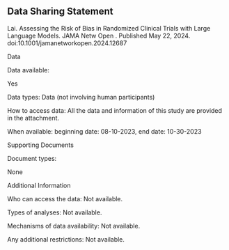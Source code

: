 ## Data Sharing Statement

Lai. Assessing the Risk of Bias in Randomized Clinical Trials with Large Language Models. JAMA Netw Open . Published May 22, 2024. doi:10.1001/jamanetworkopen.2024.12687

Data

Data available:

Yes

Data types: Data (not involving human participants)

How to access data: All the data and information of this study are provided in the attachment.

When available: beginning date: 08-10-2023, end date: 10-30-2023

Supporting Documents

Document types:

None

Additional Information

Who can access the data: Not available.

Types of analyses: Not available.

Mechanisms of data availability: Not available.

Any additional restrictions: Not available.